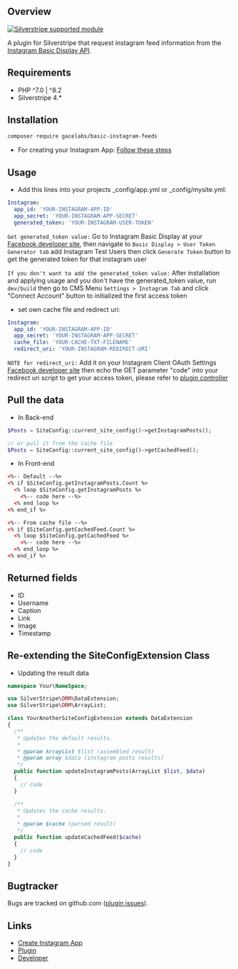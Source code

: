 ## Overview

<!-- [![CI](https://github.com/silverstripe/silverstripe-installer/actions/workflows/ci.yml/badge.svg)](https://github.com/silverstripe/silverstripe-installer/actions/workflows/ci.yml) -->
[![Silverstripe supported module](https://img.shields.io/badge/silverstripe-supported-0071C4.svg)](https://www.silverstripe.org/software/addons/silverstripe-commercially-supported-module-list/)

A plugin for Silverstripe that request instagram feed information from the [Instagram Basic Display API](https://developers.facebook.com/docs/instagram-basic-display-api/getting-started/).

## Requirements
* PHP ^7.0 | ^8.2
* Silverstripe 4.*

## Installation

```sh
composer require gacelabs/basic-instagram-feeds
```
* For creating your Instagram App:
[Follow these steps](https://github.com/gacelabs/basic-instagram-feeds/blob/main/docs/instagram.md)

## Usage

* Add this lines into your projects _config/app.yml or _config/mysite.yml:
```yml
Instagram:
  app_id: 'YOUR-INSTAGRAM-APP-ID'
  app_secret: 'YOUR-INSTAGRAM-APP-SECRET'
  generated_token: 'YOUR-INSTAGRAM-USER-TOKEN'
```
`Get generated_token value:`
Go to Instagram Basic Display at your [Facebook developer site](https://developers.facebook.com/apps/), then navigate to `Basic Display > User Token Generator tab` 
add Instagram Test Users then click `Generate Token` button to get the generated token for that instagram user

`If you don't want to add the generated_token value:`
After installation and applying usage and you don't have the generated_token value, run `dev/build` then go to CMS Menu `Settings > Instagram Tab` 
and click "Connect Account" button to initialized the first access token

* set own cache file and redirect uri:
```yml
Instagram:
  app_id: 'YOUR-INSTAGRAM-APP-ID'
  app_secret: 'YOUR-INSTAGRAM-APP-SECRET'
  cache_file: 'YOUR-CACHE-TXT-FILENAME'
  redirect_uri: 'YOUR-INSTAGRAM-REDIRECT-URI'
```
`NOTE for redirect_uri:` 
Add it on your Instagram Client OAuth Settings [Facebook developer site](https://developers.facebook.com/apps/)
then echo the GET parameter "code" into your redirect uri script to get your access token, 
please refer to [plugin controller](https://github.com/gacelabs/basic-instagram-feeds/blob/main/src/controllers/SocialMediaAuthController.php)

## Pull the data

* In Back-end 
```php
$Posts = SiteConfig::current_site_config()->getInstagramPosts();

// or pull it from the cache file 
$Posts = SiteConfig::current_site_config()->getCachedFeed();
```
* In Front-end 
```html
<%-- Default --%>
<% if $SiteConfig.getInstagramPosts.Count %>
  <% loop $SiteConfig.getInstagramPosts %>
    <%-- code here --%>
  <% end_loop %>
<% end_if %>

<%-- From cache file --%>
<% if $SiteConfig.getCachedFeed.Count %>
  <% loop $SiteConfig.getCachedFeed %>
    <%-- code here --%>
  <% end_loop %>
<% end_if %>
```
## Returned fields
 * ID
 * Username
 * Caption
 * Link
 * Image
 * Timestamp

<!-- ## For refreshing the Instagram Token & cache file -->

<!-- You can set a cron job with this url [https://your-project.com/dev/tasks/set-instagram-cache](https://your-project.com/dev/tasks/set-instagram-cache) to refresh, 
If current token is older than 24 hours but younger than 60 days. -->

## Re-extending the SiteConfigExtension Class

* Updating the result data

```php
namespace Your\NameSpace;

use SilverStripe\ORM\DataExtension;
use SilverStripe\ORM\ArrayList;

class YourAnotherSiteConfigExtension extends DataExtension
{
  /**
   * Updates the default results.
   * 
   * @param ArrayList $list (assembled result)
   * @param array $data (instagram posts results)
   */
  public function updateInstagramPosts(ArrayList $list, $data)
  {
    // code
  }

  /**
   * Updates the cache results.
   * 
   * @param $cache (parsed result)
   */
  public function updateCachedFeed($cache)
  {
    // code
  }
}
```


## Bugtracker

Bugs are tracked on github.com ([plugin issues](https://github.com/gacelabs/basic-instagram-feeds/issues)).

## Links

 * [Create Instagram App](https://github.com/gacelabs/basic-instagram-feeds/blob/main/docs/instagram.md)
 * [Plugin](https://github.com/gacelabs/basic-instagram-feeds)
 * [Developer](https://github.com/gacelabs)
